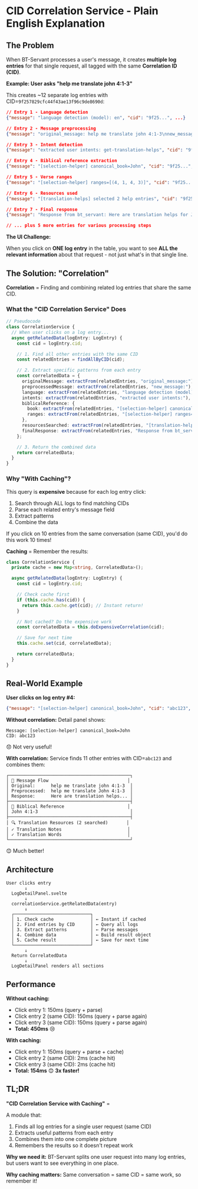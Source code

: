 # CID Correlation Service - Plain English Explanation

## The Problem

When BT-Servant processes a user's message, it creates **multiple log entries**
for that single request, all tagged with the same **Correlation ID (CID)**.

**Example: User asks "help me translate john 4:1-3"**

This creates ~12 separate log entries with CID=`9f257829cfc44f43ae13f96c9de8690d`:

```json
// Entry 1 - Language detection
{"message": "language detection (model): en", "cid": "9f25...", ...}

// Entry 2 - Message preprocessing
{"message": "original_message: help me translate john 4:1-3\nnew_message: help me translate John 4:1-3", "cid": "9f25...", ...}

// Entry 3 - Intent detection
{"message": "extracted user intents: get-translation-helps", "cid": "9f25...", ...}

// Entry 4 - Biblical reference extraction
{"message": "[selection-helper] canonical_book=John", "cid": "9f25...", ...}

// Entry 5 - Verse ranges
{"message": "[selection-helper] ranges=[(4, 1, 4, 3)]", "cid": "9f25...", ...}

// Entry 6 - Resources used
{"message": "[translation-helps] selected 2 help entries", "cid": "9f25...", ...}

// Entry 7 - Final response
{"message": "Response from bt_servant: Here are translation helps for John 4:1-3...", "cid": "9f25...", ...}

// ... plus 5 more entries for various processing steps
```

**The UI Challenge:**

When you click on **ONE log entry** in the table, you want to see **ALL the
relevant information** about that request - not just what's in that single line.

## The Solution: "Correlation"

**Correlation** = Finding and combining related log entries that share the same
CID.

### What the "CID Correlation Service" Does

```typescript
// Pseudocode
class CorrelationService {
  // When user clicks on a log entry...
  async getRelatedData(logEntry: LogEntry) {
    const cid = logEntry.cid;

    // 1. Find all other entries with the same CID
    const relatedEntries = findAllByCID(cid);

    // 2. Extract specific patterns from each entry
    const correlatedData = {
      originalMessage: extractFrom(relatedEntries, "original_message:"),
      preprocessedMessage: extractFrom(relatedEntries, "new_message:"),
      language: extractFrom(relatedEntries, "language detection (model):"),
      intents: extractFrom(relatedEntries, "extracted user intents:"),
      biblicalReference: {
        book: extractFrom(relatedEntries, "[selection-helper] canonical_book="),
        ranges: extractFrom(relatedEntries, "[selection-helper] ranges="),
      },
      resourcesSearched: extractFrom(relatedEntries, "[translation-helps] selected"),
      finalResponse: extractFrom(relatedEntries, "Response from bt_servant:"),
    };

    // 3. Return the combined data
    return correlatedData;
  }
}
```

### Why "With Caching"?

This query is **expensive** because for each log entry click:

1. Search through ALL logs to find matching CIDs
2. Parse each related entry's message field
3. Extract patterns
4. Combine the data

If you click on 10 entries from the same conversation (same CID), you'd do this
work 10 times!

**Caching** = Remember the results:

```typescript
class CorrelationService {
  private cache = new Map<string, CorrelatedData>();

  async getRelatedData(logEntry: LogEntry) {
    const cid = logEntry.cid;

    // Check cache first
    if (this.cache.has(cid)) {
      return this.cache.get(cid); // Instant return!
    }

    // Not cached? Do the expensive work
    const correlatedData = this.doExpensiveCorrelation(cid);

    // Save for next time
    this.cache.set(cid, correlatedData);

    return correlatedData;
  }
}
```

## Real-World Example

**User clicks on log entry #4:**

```json
{"message": "[selection-helper] canonical_book=John", "cid": "abc123", ...}
```

**Without correlation:** Detail panel shows:

```
Message: [selection-helper] canonical_book=John
CID: abc123
```

😞 Not very useful!

**With correlation:** Service finds 11 other entries with CID=`abc123` and
combines them:

```
┌──────────────────────────────────────────────┐
│ 💬 Message Flow                              │
│ Original:      help me translate john 4:1-3  │
│ Preprocessed:  help me translate John 4:1-3  │
│ Response:      Here are translation helps... │
├──────────────────────────────────────────────┤
│ 📖 Biblical Reference                        │
│ John 4:1-3                                   │
├──────────────────────────────────────────────┤
│ 🔍 Translation Resources (2 searched)       │
│ ✓ Translation Notes                         │
│ ✓ Translation Words                         │
└──────────────────────────────────────────────┘
```

😊 Much better!

## Architecture

```
User clicks entry
       ↓
  LogDetailPanel.svelte
       ↓
  correlationService.getRelatedData(entry)
       ↓
  ┌─────────────────────────────┐
  │ 1. Check cache              │ ← Instant if cached
  │ 2. Find entries by CID      │ ← Query all logs
  │ 3. Extract patterns         │ ← Parse messages
  │ 4. Combine data             │ ← Build result object
  │ 5. Cache result             │ ← Save for next time
  └─────────────────────────────┘
       ↓
  Return CorrelatedData
       ↓
  LogDetailPanel renders all sections
```

## Performance

**Without caching:**

- Click entry 1: 150ms (query + parse)
- Click entry 2 (same CID): 150ms (query + parse again)
- Click entry 3 (same CID): 150ms (query + parse again)
- **Total: 450ms** 😢

**With caching:**

- Click entry 1: 150ms (query + parse + cache)
- Click entry 2 (same CID): 2ms (cache hit)
- Click entry 3 (same CID): 2ms (cache hit)
- **Total: 154ms** 😊 **3x faster!**

## TL;DR

**"CID Correlation Service with Caching"** =

A module that:

1. Finds all log entries for a single user request (same CID)
2. Extracts useful patterns from each entry
3. Combines them into one complete picture
4. Remembers the results so it doesn't repeat work

**Why we need it:** BT-Servant splits one user request into many log entries,
but users want to see everything in one place.

**Why caching matters:** Same conversation = same CID = same work, so remember
it!
